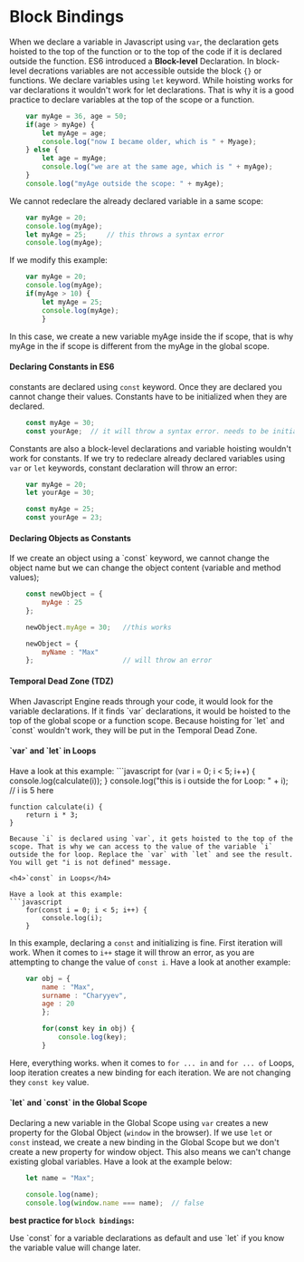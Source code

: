 <h1>Block Bindings</h1>

When we declare a variable in Javascript using `var`, the declaration gets hoisted to the top of the function or to the top of the code if it is declared outside the function. ES6 introduced a <b>Block-level</b> Declaration. In block-level decrations variables are not accessible outside the block `{}` or functions. We declare variables using `let` keyword. While hoisting works for var declarations it wouldn't work for let declarations. That is why it is a good practice to declare variables at the top of the scope or a function.
```javascript
	var myAge = 36, age = 50;
	if(age > myAge) {
		let myAge = age;
		console.log("now I became older, which is " + Myage);
	} else {
		let age = myAge;
		console.log("we are at the same age, which is " + myAge);
	}
	console.log("myAge outside the scope: " + myAge);
```
We cannot redeclare the already declared variable in a same scope:
```javascript
	var myAge = 20;
	console.log(myAge);
	let myAge = 25;		// this throws a syntax error
	console.log(myAge);
```
If we modify this example:
```javascript
	var myAge = 20;
	console.log(myAge);
	if(myAge > 10) {
		let myAge = 25;
		console.log(myAge);
		}
```
In this case, we create a new variable myAge inside the if scope, that is why myAge in the if scope is different from the myAge in the global scope.
<h4>Declaring Constants in ES6</h4>

constants are declared using `const` keyword. Once they are declared you cannot change their values. Constants have to be initialized when they are declared.
```javascript
	const myAge = 30;
	const yourAge;	// it will throw a syntax error. needs to be initialized when declared
```
Constants are also a block-level declarations and variable hoisting wouldn't work for constants. If we try to redeclare already declared variables using `var` or `let` keywords, constant declaration will throw an error:
```javascript
	var myAge = 20;
	let yourAge = 30;

	const myAge = 25;
	const yourAge = 23;
```
<h4>Declaring Objects as Constants</h4>
If we create an object using a `const` keyword, we cannot change the object name but we can change the object content (variable and method values);

```javascript
	const newObject = {
		myAge : 25
	};

	newObject.myAge = 30;	//this works

	newObject = {
		myName : "Max"
	};						// will throw an error
```

<h4>Temporal Dead Zone (TDZ)</h4>
When Javascript Engine reads through your code, it would look for the variable declarations. If it finds `var` declarations, it would be hoisted to the top of the global scope or a function scope. Because hoisting for `let` and `const` wouldn't work, they will be put in the Temporal Dead Zone. 

<h4>`var` and `let` in Loops</h4>
Have a look at this example: 
```javascript
	for (var i = 0; i < 5; i++) {
  		console.log(calculate(i));
	}
	console.log("this is i outside the for Loop: " + i);	// i is 5 here

	function calculate(i) {
  		return i * 3;
	}
```
Because `i` is declared using `var`, it gets hoisted to the top of the scope. That is why we can access to the value of the variable `i` outside the for loop. Replace the `var` with `let` and see the result. You will get "i is not defined" message.

<h4>`const` in Loops</h4>

Have a look at this example:
```javascript
	for(const i = 0; i < 5; i++) {
		console.log(i);
	}
```

In this example, declaring a `const` and initializing is fine. First iteration will work. When it comes to `i++` stage it will throw an error, as you are attempting to change the value of `const i`. Have a look at another example:

```javascript
	var obj = {
  		name : "Max",
  		surname : "Charyyev",
  		age : 20
		};

		for(const key in obj) {
  			console.log(key);
		}
```
Here, everything works. when it comes to `for ... in` and `for ... of` Loops, loop iteration creates a new binding for each iteration. We are not changing they `const key` value.

<h4>`let` and `const` in the Global Scope</h4>

Declaring a new variable in the Global Scope using `var` creates a new property for the Global Object (`window` in the browser). If we use `let` or `const` instead, we create a new binding in the Global Scope but we don't create a new property for window object. This also means we can't change existing global variables. Have a look at the example below:
```javascript
	let name = "Max";

	console.log(name);
	console.log(window.name === name);	// false
```
<b>best practice for `block bindings`:</b>
<p>Use `const` for a variable declarations as default and use `let` if you know the variable value will change later.</p>